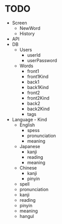 # TODO

- Screen
  - NewWord
  - History
- API
- DB
  - Users
    - userId
    - userPassword
  - Words
    - front1
    - front1Kind
    - back1
    - back1Kind
    - front2
    - front2Kind
    - back2
    - back2Kind
    - tags
- Language - Kind
  - English
    - spess
    - pronunciation
    - meaning
  - Japanese
    - kanji
    - reading
    - meaning
  - Chinese
    - kanji
    - pinyin
  - spell
  - pronunciation
  - kanji
  - reading
  - pinyin
  - meaning
  - hangul

